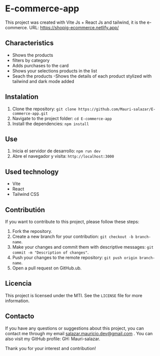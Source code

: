 # E-commerce-app

This project was created with Vite Js + React Js and tailwind, it is the e-commerce.
URL: https://shopig-ecommerce.netlify.app/

## Characteristics

- Shows the products 
- filters by category
- Adds purchases to the card
- Shows your selections products in the list
- Seach the products
-Shows the details of each product
stylized with tailwind and dark mode added

## Instalation

1. Clone the repository: `git clone https://github.com/Mauri-salazar/E-commerce-app.git`
2. Navigate to the project folder: `cd E-commerce-app`
3. Install the  dependencies: `npm install`

## Use

1. Inicia el servidor de desarrollo: `npm run dev`
2. Abre el navegador y visita: `http://localhost:3000`

## Used technology
- Vite
- React
- Tailwind CSS

## Contributión

If you want to contribute to this project, please follow these steps:

1. Fork the repository.
2. Create a new branch for your contribution: `git checkout -b branch-name`.
3. Make your changes and commit them with descriptive messages: `git commit -m "Description of changes"`.
4. Push your changes to the remote repository: `git push origin branch-name`.
5. Open a pull request on GitHub.ub.

## Licencia

This project is licensed under the MTI. See the `LICENSE` file for more information.
## Contacto


If you have any questions or suggestions about this project, you can contact me through my email salazar.mauricio.dev@gmail.com . You can also visit my GitHub profile: GH: Mauri-salazar.

Thank you for your interest and contribution!

